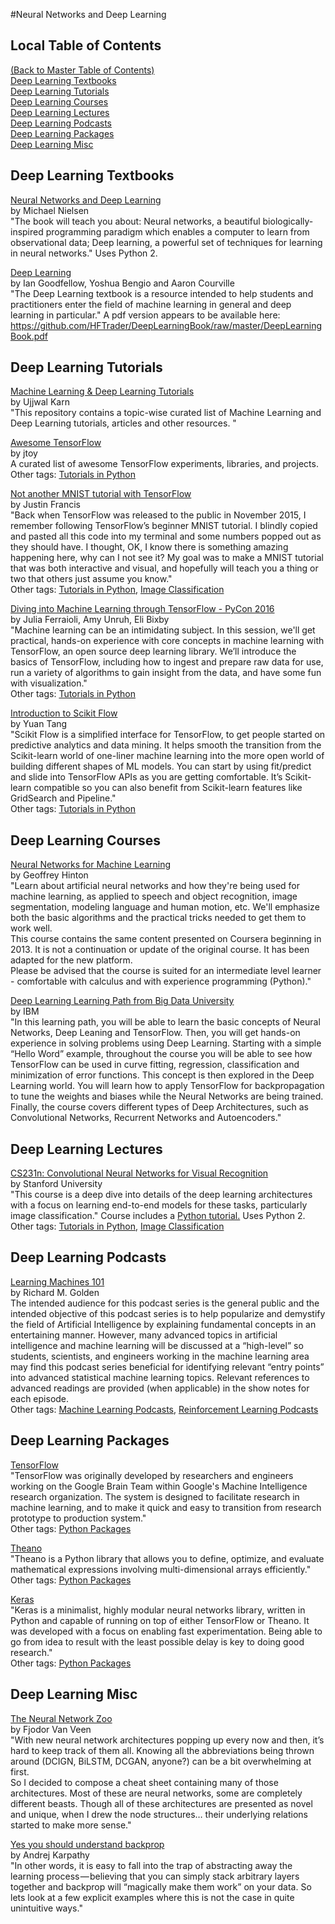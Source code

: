 #Neural Networks and Deep Learning  
## Local Table of Contents  
[(Back to Master Table of Contents)](../)  
[Deep Learning Textbooks](#DeepLearningTextbooks)  
[Deep Learning Tutorials](#DeepLearningTutorials)  
[Deep Learning Courses](#DeepLearningCourses)  
[Deep Learning Lectures](#DeepLearningLectures)  
[Deep Learning Podcasts](#DeepLearningPodcasts)  
[Deep Learning Packages](#DeepLearningPackages)  
[Deep Learning Misc](#DeepLearningMisc)  
## <a name="DeepLearningTextbooks"></a>Deep Learning Textbooks  

[Neural Networks and Deep Learning](http://neuralnetworksanddeeplearning.com/)  
by Michael Nielsen  
"The book will teach you about: Neural networks, a beautiful biologically-inspired programming paradigm which enables a computer to learn from observational data; Deep learning, a powerful set of techniques for learning in neural networks."  Uses Python 2.  
  
[Deep Learning](http://www.deeplearningbook.org/)  
by Ian Goodfellow, Yoshua Bengio and Aaron Courville  
"The Deep Learning textbook is a resource intended to help students and practitioners enter the field of machine learning in general and deep learning in particular." A pdf version appears to be available here: https://github.com/HFTrader/DeepLearningBook/raw/master/DeepLearningBook.pdf  
  
## <a name="DeepLearningTutorials"></a>Deep Learning Tutorials  

[Machine Learning & Deep Learning Tutorials](https://github.com/ujjwalkarn/Machine-Learning-Tutorials)  
by Ujjwal Karn  
"This repository contains a topic-wise curated list of Machine Learning and Deep Learning tutorials, articles and other resources. "  
  
[Awesome TensorFlow](https://github.com/jtoy/awesome-tensorflow)  
by jtoy  
A curated list of awesome TensorFlow experiments, libraries, and projects.   
Other tags: [Tutorials in Python](../02_programming#TutorialsinPython)   
  
[Not another MNIST tutorial with TensorFlow](https://www.oreilly.com/learning/not-another-mnist-tutorial-with-tensorflow)  
by Justin Francis  
"Back when TensorFlow was released to the public in November 2015, I remember following TensorFlow’s beginner MNIST tutorial. I blindly copied and pasted all this code into my terminal and some numbers popped out as they should have. I thought, OK, I know there is something amazing happening here, why can I not see it? My goal was to make a MNIST tutorial that was both interactive and visual, and hopefully will teach you a thing or two that others just assume you know."  
Other tags: [Tutorials in Python](../02_programming#TutorialsinPython), [Image Classification](../08_analytics#ImageClassification)   
  
[Diving into Machine Learning through TensorFlow - PyCon 2016](https://www.youtube.com/watch?v=GZBIPwdGtkk)  
by Julia Ferraioli, Amy Unruh, Eli Bixby  
"Machine learning can be an intimidating subject. In this session, we'll get practical, hands-on experience with core concepts in machine learning with TensorFlow, an open source deep learning library. We’ll introduce the basics of TensorFlow, including how to ingest and prepare raw data for use, run a variety of algorithms to gain insight from the data, and have some fun with visualization."  
Other tags: [Tutorials in Python](../02_programming#TutorialsinPython)   
  
[Introduction to Scikit Flow](http://terrytangyuan.github.io/2016/03/14/scikit-flow-intro/)  
by Yuan Tang  
"Scikit Flow is a simplified interface for TensorFlow, to get people started on predictive analytics and data mining. It helps smooth the transition from the Scikit-learn world of one-liner machine learning into the more open world of building different shapes of ML models. You can start by using fit/predict and slide into TensorFlow APIs as you are getting comfortable. It’s Scikit-learn compatible so you can also benefit from Scikit-learn features like GridSearch and Pipeline."  
Other tags: [Tutorials in Python](../02_programming#TutorialsinPython)   
  
## <a name="DeepLearningCourses"></a>Deep Learning Courses  

[Neural Networks for Machine Learning](https://www.coursera.org/learn/neural-networks)  
by Geoffrey Hinton  
"Learn about artificial neural networks and how they're being used for machine learning, as applied to speech and object recognition, image segmentation, modeling language and human motion, etc. We'll emphasize both the basic algorithms and the practical tricks needed to get them to work well.<br>This course contains the same content presented on Coursera beginning in 2013. It is not a continuation or update of the original course. It has been adapted for the new platform.<br>Please be advised that the course is suited for an intermediate level learner - comfortable with calculus and with experience programming (Python)."  
  
[Deep Learning Learning Path from Big Data University](https://bigdatauniversity.com/learn/deep-learning/)  
by IBM  
"In this learning path, you will be able to learn the basic concepts of Neural Networks, Deep Leaning and TensorFlow. Then, you will get hands-on experience in solving problems using Deep Learning. Starting with a simple “Hello Word” example, throughout the course you will be able to see how TensorFlow can be used in curve fitting, regression, classification and minimization of error functions. This concept is then explored in the Deep Learning world. You will learn how to apply TensorFlow for backpropagation to tune the weights and biases while the Neural Networks are being trained. Finally, the course covers different types of Deep Architectures, such as Convolutional Networks, Recurrent Networks and Autoencoders."  
  
## <a name="DeepLearningLectures"></a>Deep Learning Lectures  

[CS231n: Convolutional Neural Networks for Visual Recognition](http://cs231n.stanford.edu/)  
by Stanford University  
"This course is a deep dive into details of the deep learning architectures with a focus on learning end-to-end models for these tasks, particularly image classification." Course includes a <a href='http://cs231n.github.io/python-numpy-tutorial/'>Python tutorial.</a>  Uses Python 2.  
Other tags: [Tutorials in Python](../02_programming#TutorialsinPython), [Image Classification](../08_analytics#ImageClassification)   
  
## <a name="DeepLearningPodcasts"></a>Deep Learning Podcasts  

[Learning Machines 101](http://www.learningmachines101.com/)  
by Richard M. Golden  
The intended audience for this podcast series is the general public and the intended objective of this podcast series is to help popularize and demystify the field of Artificial Intelligence by explaining fundamental concepts in an entertaining manner. However, many advanced topics in artificial intelligence and machine learning will be discussed at a “high-level” so students, scientists, and engineers working in the machine learning area may find this podcast series beneficial for identifying relevant “entry points” into advanced statistical machine learning topics. Relevant references to advanced readings are provided (when applicable) in the show notes for each episode.  
Other tags: [Machine Learning Podcasts](../04_machine_learning#MachineLearningPodcasts), [Reinforcement Learning Podcasts](../06_reinforement_learning#ReinforcementLearningPodcasts)   
  
## <a name="DeepLearningPackages"></a>Deep Learning Packages  

[TensorFlow](https://www.tensorflow.org/)  
"TensorFlow was originally developed by researchers and engineers working on the Google Brain Team within Google's Machine Intelligence research organization. The system is designed to facilitate research in machine learning, and to make it quick and easy to transition from research prototype to production system."  
Other tags: [Python Packages](../02_programming#PythonPackages)   
  
[Theano](http://deeplearning.net/software/theano/)  
"Theano is a Python library that allows you to define, optimize, and evaluate mathematical expressions involving multi-dimensional arrays efficiently."  
Other tags: [Python Packages](../02_programming#PythonPackages)   
  
[Keras](http://keras.io/)  
"Keras is a minimalist, highly modular neural networks library, written in Python and capable of running on top of either TensorFlow or Theano. It was developed with a focus on enabling fast experimentation. Being able to go from idea to result with the least possible delay is key to doing good research."  
Other tags: [Python Packages](../02_programming#PythonPackages)   
  
## <a name="DeepLearningMisc"></a>Deep Learning Misc  

[The Neural Network Zoo](http://www.asimovinstitute.org/neural-network-zoo/)  
by Fjodor Van Veen  
"With new neural network architectures popping up every now and then, it’s hard to keep track of them all. Knowing all the abbreviations being thrown around (DCIGN, BiLSTM, DCGAN, anyone?) can be a bit overwhelming at first.<br>So I decided to compose a cheat sheet containing many of those architectures. Most of these are neural networks, some are completely different beasts. Though all of these architectures are presented as novel and unique, when I drew the node structures… their underlying relations started to make more sense."  
  
[Yes you should understand backprop](https://medium.com/@karpathy/yes-you-should-understand-backprop-e2f06eab496b#.deo6y636u)  
by Andrej Karpathy  
"In other words, it is easy to fall into the trap of abstracting away the learning process — believing that you can simply stack arbitrary layers together and backprop will “magically make them work” on your data. So lets look at a few explicit examples where this is not the case in quite unintuitive ways."  
  
